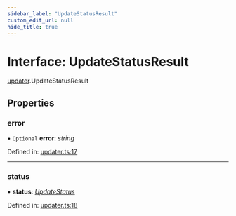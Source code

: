 ```yaml
---
sidebar_label: "UpdateStatusResult"
custom_edit_url: null
hide_title: true
---
```


# Interface: UpdateStatusResult

[updater](../modules/updater.md).UpdateStatusResult

## Properties

### error

• `Optional` **error**: *string*

Defined in: [updater.ts:17](https://github.com/tauri-apps/tauri/blob/3afef190/tooling/api/src/updater.ts#L17)

___

### status

• **status**: [*UpdateStatus*](../modules/updater.md#updatestatus)

Defined in: [updater.ts:18](https://github.com/tauri-apps/tauri/blob/3afef190/tooling/api/src/updater.ts#L18)
